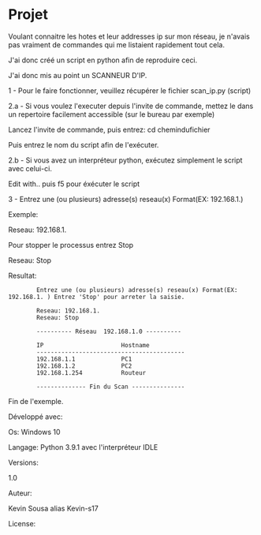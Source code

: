 # Projet

Voulant connaitre les hotes et leur addresses ip sur mon réseau, je n'avais pas vraiment de commandes qui me listaient rapidement tout cela.

J'ai donc créé un script en python afin de reproduire ceci.

J'ai donc mis au point un SCANNEUR D'IP.

1 - Pour le faire fonctionner, veuillez récupérer le fichier scan_ip.py (script) 

2.a - Si vous voulez l'executer depuis l'invite de commande, mettez le dans un repertoire facilement accessible (sur le bureau par exemple)
    
   Lancez l'invite de commande, puis entrez:  cd chemindufichier
    
   Puis entrez le nom du script afin de l'exécuter.
    
2.b - Si vous avez un interpréteur python, exécutez simplement le script avec celui-ci.
    
   Edit with.. puis f5 pour éxécuter le script
    
3 - Entrez une (ou plusieurs) adresse(s) reseau(x) Format(EX: 192.168.1.)
    
   Exemple:
            
   Reseau: 192.168.1.
    
   Pour stopper le processus entrez Stop
            
   Reseau: Stop
    
   Resultat:
    
            Entrez une (ou plusieurs) adresse(s) reseau(x) Format(EX: 192.168.1. ) Entrez 'Stop' pour arreter la saisie.

            Reseau: 192.168.1.
            Reseau: Stop
    
            ---------- Réseau  192.168.1.0 ----------

            IP			            Hostname
            ------------------------------------------
            192.168.1.1             PC1
            192.168.1.2             PC2
            192.168.1.254           Routeur
            
            -------------- Fin du Scan ---------------
            
   Fin de l'exemple.



Développé avec:

Os: Windows 10

Langage: Python 3.9.1 avec l'interpréteur IDLE

Versions:

1.0

Auteur:

Kevin Sousa alias Kevin-s17

License:





